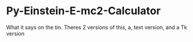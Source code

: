 # Py-Einstein-E-mc2-Calculator
What it says on the tin. Theres 2 versions of this, a, text version, and a Tk version
